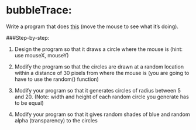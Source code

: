 # bubbleTrace:

Write a program that does [this](http://artech.cc/_class_material_/exercises/week2/exercise1/) (move the mouse to see what it’s doing).

###Step-by-step:

1. Design the program so that it draws a circle where the mouse is (hint: use mouseX, mouseY)

2. Modify the program so that the circles are drawn at a random location within a distance of 30 pixels from where the mouse is (you are going to have to use the random() function)

3. Modify your program so that it generates circles of radius between 5 and 20. (Note: width and height of each random circle you generate has to be equal)

4. Modify your program so that it gives random shades of blue and random alpha (transparency) to the circles
